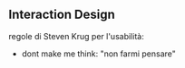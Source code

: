 ## Interaction Design

regole di Steven Krug per l'usabilità:
 - dont make me think: "non farmi pensare"

